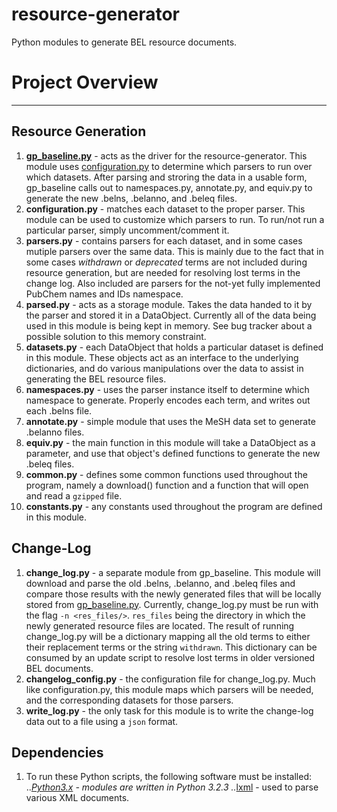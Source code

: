 resource-generator
==================

Python modules to generate BEL resource documents.


# Project Overview
----

## Resource Generation

1. **[gp_baseline.py](https://github.com/OpenBEL/resource-generator/blob/master/gp_baseline.py)** - acts as the driver for the resource-generator.
   This module uses [configuration.py](https://github.com/jhourani/openbel-contributions/blob/master/configuration.py) to determine which parsers to run
   over which datasets. After parsing and stroring the data in a usable
   form, gp_baseline calls out to namespaces.py, annotate.py, and equiv.py
   to generate the new .belns, .belanno, and .beleq files.
2. **configuration.py** - matches each dataset to the proper parser. This
   module can be used to customize which parsers to run. To run/not run a
   particular parser, simply uncomment/comment it.
3. **parsers.py** - contains parsers for each dataset, and in some cases
   mutiple parsers over the same data. This is mainly due to the fact that
   in some cases *withdrawn* or *deprecated* terms are not included during
   resource generation, but are needed for resolving lost terms in the
   change log. Also included are parsers for the not-yet fully implemented
   PubChem names and IDs namespace.
4. **parsed.py** - acts as a storage module. Takes the data handed to it by
   the parser and stored it in a DataObject. Currently all of the data being
   used in this module is being kept in memory. See bug tracker about a
   possible solution to this memory constraint.
5. **datasets.py** - each DataObject that holds a particular dataset is
   defined in this module. These objects act as an interface to the underlying
   dictionaries, and do various manipulations over the data to assist in
   generating the BEL resource files.
6. **namespaces.py** - uses the parser instance itself to determine which
   namespace to generate. Properly encodes each term, and writes out each
   .belns file.
7. **annotate.py** - simple module that uses the MeSH data set to generate
   .belanno files.
8. **equiv.py** - the main function in this module will take a DataObject as
   a parameter, and use that object's defined functions to generate the new
   .beleq files.
8.  **common.py** - defines some common functions used throughout the program,
   namely a download() function and a function that will open and read a
   `gzipped` file.
9. **constants.py** - any constants used throughout the program are defined
   in this module.

## Change-Log

1. **change_log.py** - a separate module from gp_baseline. This module will
   download and parse the old .belns, .belanno, and .beleq files and compare
   those results with the newly generated files that will be locally stored
   from [gp_baseline.py](https://github.com/jhourani/openbel-contributions/blob/master/gp_baseline.py). Currently, change_log.py must be run
   with the flag `-n <res_files/>`. `res_files` being the directory in which the
   newly generated resource files are located. The result of running change_log.py
   will be a dictionary mapping all the old terms to either their replacement
   terms or the string `withdrawn`. This dictionary can be consumed by an update
   script to resolve lost terms in older versioned BEL documents.
2. **changelog_config.py** - the configuration file for change_log.py. Much like
   configuration.py, this module maps which parsers will be needed, and the
   corresponding datasets for those parsers.
3. **write_log.py** - the only task for this module is to write the change-log
   data out to a file using a `json` format.

## Dependencies

1. To run these Python scripts, the following software must be installed:
..*[Python3.x](http://www.python.org/getit/) - modules are written in Python 3.2.3
..*[lxml](http://lxml.de/) - used to parse various XML documents.